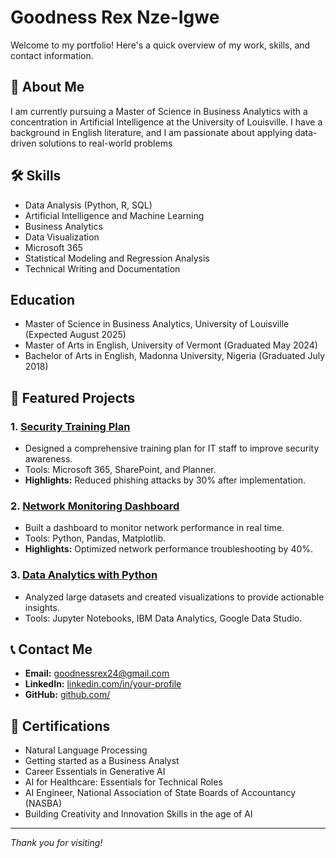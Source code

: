 
# Goodness Rex Nze-Igwe

Welcome to my portfolio! Here's a quick overview of my work, skills, and contact information.

## 🌟 About Me
I am currently pursuing a Master of Science in Business Analytics with a concentration in Artificial Intelligence at the University of Louisville. I have a background in English literature, and I am passionate about applying data-driven solutions to real-world problems

## 🛠️ Skills
- Data Analysis (Python, R, SQL)
- Artificial Intelligence and Machine Learning
- Business Analytics
- Data Visualization 
- Microsoft 365
- Statistical Modeling and Regression Analysis
- Technical Writing and Documentation

## Education
- Master of Science in Business Analytics, University of Louisville (Expected August 2025)
- Master of Arts in English, University of Vermont (Graduated May 2024)
- Bachelor of Arts in English, Madonna University, Nigeria (Graduated July 2018)



## 📂 Featured Projects
### 1. [Security Training Plan](https://github.com/your-repo/security-training)
- Designed a comprehensive training plan for IT staff to improve security awareness.
- Tools: Microsoft 365, SharePoint, and Planner.
- **Highlights:** Reduced phishing attacks by 30% after implementation.

### 2. [Network Monitoring Dashboard](https://github.com/your-repo/network-dashboard)
- Built a dashboard to monitor network performance in real time.
- Tools: Python, Pandas, Matplotlib.
- **Highlights:** Optimized network performance troubleshooting by 40%.

### 3. [Data Analytics with Python](https://github.com/your-repo/data-analytics)
- Analyzed large datasets and created visualizations to provide actionable insights.
- Tools: Jupyter Notebooks, IBM Data Analytics, Google Data Studio.

## 📞 Contact Me
- **Email:** [goodnessrex24@gmail.com](mailto:goodnessrex24@gmail.com)
- **LinkedIn:** [linkedin.com/in/your-profile](https://linkedin.com/in/your-profile)
- **GitHub:** [github.com/<your-username>](https://github.com/<your-username>)

## 📜 Certifications
- Natural Language Processing 
- Getting started as a Business Analyst 
-	Career Essentials in Generative AI
-	AI for Healthcare: Essentials for Technical Roles
- AI Engineer, National Association of State Boards of Accountancy (NASBA)  
- Building Creativity and Innovation Skills in the age of AI 



---
_Thank you for visiting!_
